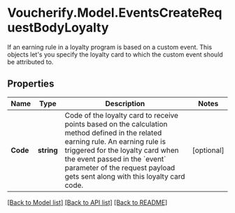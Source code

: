 # Voucherify.Model.EventsCreateRequestBodyLoyalty
If an earning rule in a loyalty program is based on a custom event. This objects let's you specify the loyalty card to which the custom event should be attributed to.

## Properties

Name | Type | Description | Notes
------------ | ------------- | ------------- | -------------
**Code** | **string** | Code of the loyalty card to receive points based on the calculation method defined in the related earning rule. An earning rule is triggered for the loyalty card when the event passed in the &#x60;event&#x60; parameter of the request payload gets sent along with this loyalty card code. | [optional] 

[[Back to Model list]](../README.md#documentation-for-models) [[Back to API list]](../README.md#documentation-for-api-endpoints) [[Back to README]](../README.md)

